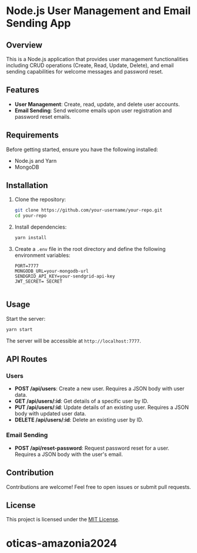 # Node.js User Management and Email Sending App

## Overview

This is a Node.js application that provides user management functionalities including CRUD operations (Create, Read, Update, Delete), and email sending capabilities for welcome messages and password reset.

## Features

- **User Management**: Create, read, update, and delete user accounts.
- **Email Sending**: Send welcome emails upon user registration and password reset emails.

## Requirements

Before getting started, ensure you have the following installed:

- Node.js and Yarn
- MongoDB

## Installation

1. Clone the repository:

   ```bash
   git clone https://github.com/your-username/your-repo.git
   cd your-repo
   ```

2. Install dependencies:

   ```bash
   yarn install
   ```

3. Create a `.env` file in the root directory and define the following environment variables:

   ```plaintext
   PORT=7777
   MONGODB_URL=your-mongodb-url
   SENDGRID_API_KEY=your-sendgrid-api-key
   JWT_SECRET= SECRET


## Usage

Start the server:

```bash
yarn start
```

The server will be accessible at `http://localhost:7777`.

## API Routes

### Users

- **POST /api/users**: Create a new user. Requires a JSON body with user data.
- **GET /api/users/:id**: Get details of a specific user by ID.
- **PUT /api/users/:id**: Update details of an existing user. Requires a JSON body with updated user data.
- **DELETE /api/users/:id**: Delete an existing user by ID.

### Email Sending

- **POST /api/reset-password**: Request password reset for a user. Requires a JSON body with the user's email.

## Contribution

Contributions are welcome! Feel free to open issues or submit pull requests.

## License

This project is licensed under the [MIT License](https://opensource.org/licenses/MIT).
# oticas-amazonia2024

